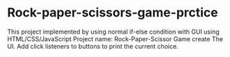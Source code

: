 # Rock-paper-scissors-game-prctice
This project implemented by using normal if-else condition with GUI using HTML/CSS/JavaScript
Project name: Rock-Paper-Scissor Game
create The UI.
Add click listeners to buttons to print the current choice.